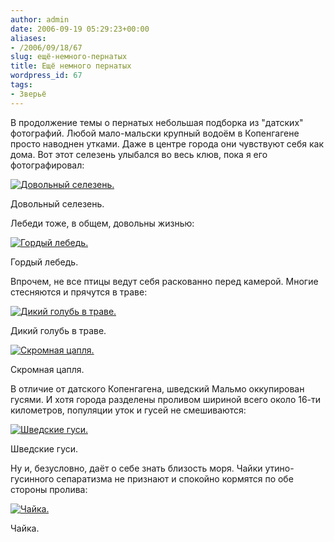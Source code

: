 ```yaml
---
author: admin
date: 2006-09-19 05:29:23+00:00
aliases:
- /2006/09/18/67
slug: ещё-немного-пернатых
title: Ещё немного пернатых
wordpress_id: 67
tags:
- Зверьё
---
```


В продолжение темы о пернатых небольшая подборка из "датских" фотографий. Любой мало-мальски крупный водоём в Копенгагене просто наводнен утками. Даже в центре города они чувствуют себя как дома. Вот этот селезень улыбался во весь клюв, пока я его фотографировал:

[![Довольный селезень.](/2006/09/IMG_0480.thumbnail.jpg)](/2006/09/IMG_0480.jpg)

Довольный селезень.

Лебеди тоже, в общем, довольны жизнью:

[![Гордый лебедь.](/2006/09/IMG_0505.thumbnail.jpg)](/2006/09/IMG_0505.jpg)

Гордый лебедь.

Впрочем, не все птицы ведут себя раскованно перед камерой. Многие стесняются и прячутся в траве:

[![Дикий голубь в траве.](/2006/09/IMG_0102.thumbnail.jpg)](/2006/09/IMG_0102.jpg)

Дикий голубь в траве.

[![Скромная цапля.](/2006/09/IMG_0119.thumbnail.jpg)](/2006/09/IMG_0119.jpg)

Скромная цапля.

В отличие от датского Копенгагена, шведский Мальмо оккупирован гусями. И хотя города разделены проливом шириной всего около 16-ти километров, популяции уток и гусей не смешиваются:

[![Шведские гуси.](/2006/09/IMG_0260.thumbnail.jpg)](/2006/09/IMG_0260.jpg)

Шведские гуси.

Ну и, безусловно, даёт о себе знать близость моря. Чайки утино-гусинного сепаратизма не признают и спокойно кормятся по обе стороны пролива:

[![Чайка.](/2006/09/IMG_0512.thumbnail.jpg)](/2006/09/IMG_0512.jpg)

Чайка.
